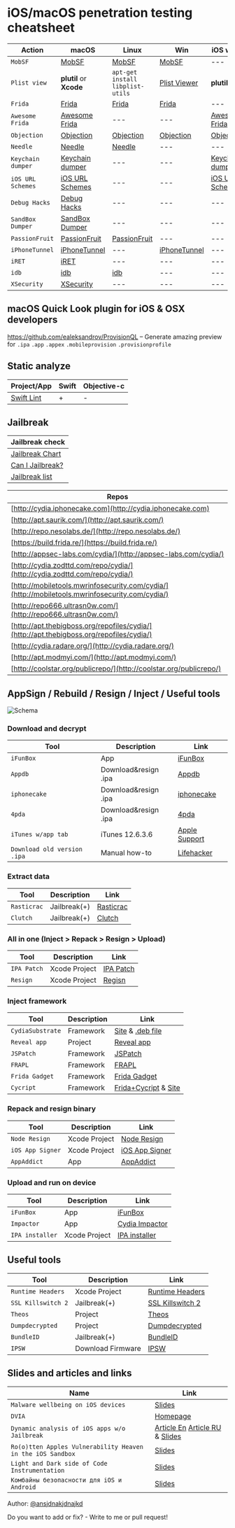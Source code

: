 # iOS/macOS penetration testing cheatsheet

| Action | macOS | Linux | Win | iOS w/JB |
| --- | --- | --- | --- | --- |
| `MobSF` | [MobSF](https://github.com/MobSF/Mobile-Security-Framework-MobSF) | [MobSF](https://github.com/MobSF/Mobile-Security-Framework-MobSF) | [MobSF](https://github.com/MobSF/Mobile-Security-Framework-MobSF) | --- |
| `Plist view` | **plutil** or **Xcode** | `apt-get install libplist-utils` | [Plist Viewer](https://github.com/TingPing/plist-viewer) | **plutil** |
| `Frida` | [Frida](https://www.frida.re/docs/installation/) | [Frida](https://www.frida.re/docs/installation/) | [Frida](https://www.frida.re/docs/installation/) | --- |
| `Awesome Frida` | [Awesome Frida](https://github.com/dweinstein/awesome-frida) | --- | --- | [Awesome Frida](https://github.com/dweinstein/awesome-frida) |
| `Objection` | [Objection](https://github.com/sensepost/objection) | [Objection](https://github.com/sensepost/objection) | [Objection](https://github.com/sensepost/objection) | [Objection](https://github.com/sensepost/objection) |
| `Needle` | [Needle](https://github.com/mwrlabs/needle) | [Needle](https://github.com/mwrlabs/needle) | --- | --- |
| `Keychain dumper` | [Keychain dumper](https://github.com/ptoomey3/Keychain-Dumper) | --- | --- | [Keychain dumper](https://github.com/ptoomey3/Keychain-Dumper) |
| `iOS URL Schemes` | [iOS URL Schemes](https://github.com/phynet/iOS-URL-Schemes) | --- | --- | [iOS URL Schemes](https://github.com/phynet/iOS-URL-Schemes) |
| `Debug Hacks` | [Debug Hacks](https://github.com/aozhimin/iOS-Debug-Hacks) | --- | --- | --- |
| `SandBox Dumper` | [SandBox Dumper](https://github.com/dineshshetty/iOS-SandBox-Dumper) | --- | --- | --- |
| `PassionFruit` | [PassionFruit](https://github.com/chaitin/passionfruit) | [PassionFruit](https://github.com/chaitin/passionfruit) | --- | --- |
| `iPhoneTunnel` | [iPhoneTunnel](https://code.google.com/archive/p/iphonetunnel-mac/downloads) | --- | [iPhoneTunnel](https://code.google.com/archive/p/iphonetunnel-usbmuxconnectbyport/downloads) | --- |
| `iRET` | [iRET](https://github.com/S3Jensen/iRET) | --- | --- | --- |
| `idb` | [idb](https://github.com/dmayer/idb) | [idb](https://github.com/dmayer/idb) | --- | --- |
| `XSecurity` | [XSecurity](https://github.com/dmayer/idb) | --- | --- | --- |

## macOS Quick Look plugin for iOS & OSX developers
https://github.com/ealeksandrov/ProvisionQL – Generate amazing preview for `.ipa` `.app` `.appex` `.mobileprovision` `.provisionprofile`

## Static analyze 
| Project/App | Swift | Objective-c |
| --- | --- | --- |
| [Swift Lint](https://github.com/realm/SwiftLint) | + | - |

## Jailbreak

| Jailbreak check |
| --- |
| [Jailbreak Chart](https://www.reddit.com/r/jailbreak/wiki/escapeplan/guides/jailbreakcharts) |
| [Can I Jailbreak?](https://canijailbreak.com/) |
| [Jailbreak list](http://www.iosemulatorspot.com/jailbreak-ipa/) |

| Repos |
| --- |
| [http://cydia.iphonecake.com](http://cydia.iphonecake.com) |
| [http://apt.saurik.com/](http://apt.saurik.com/) |
| [http://repo.nesolabs.de/](http://repo.nesolabs.de/) |
| [https://build.frida.re/](https://build.frida.re/) |
| [http://appsec-labs.com/cydia/](http://appsec-labs.com/cydia/) |
| [http://cydia.zodttd.com/repo/cydia/](http://cydia.zodttd.com/repo/cydia/) |
| [http://mobiletools.mwrinfosecurity.com/cydia/](http://mobiletools.mwrinfosecurity.com/cydia/) |
| [http://repo666.ultrasn0w.com/](http://repo666.ultrasn0w.com/) |
| [http://apt.thebigboss.org/repofiles/cydia/](http://apt.thebigboss.org/repofiles/cydia/) |
| [http://cydia.radare.org/](http://cydia.radare.org/) |
| [http://apt.modmyi.com/](http://apt.modmyi.com/) |
| [http://coolstar.org/publicrepo/](http://coolstar.org/publicrepo/) |


## AppSign / Rebuild / Resign / Inject / Useful tools

![Schema](https://github.com/ansjdnakjdnajkd/iOS/blob/master/Misc/schema.png)

### Download and decrypt

| Tool | Description | Link |
| --- | --- | --- |
| `iFunBox` | App | [iFunBox](http://www.i-funbox.com/) |
| `Appdb` | Download&resign .ipa | [Appdb](appdb.store) |
| `iphonecake` | Download&resign .ipa | [iphonecake](https://www.iphonecake.com/) |
| `4pda` | Download&resign .ipa | [4pda](https://4pda.ru/) |
| `iTunes w/app tab` | iTunes 12.6.3.6 | [Apple Support](https://support.apple.com/en-us/HT208079) |
| `Download old version .ipa` | Manual how-to | [Lifehacker](https://lifehacker.com/download-old-versions-of-ios-apps-with-a-clever-workaro-1749950092) |

### Extract data

| Tool | Description | Link |
| --- | --- | --- |
| `Rasticrac` | Jailbreak(+) | [Rasticrac](https://github.com/easonoutlook/Rasticrac) |
| `Clutch` | Jailbreak(+) | [Clutch](https://github.com/KJCracks/Clutch) |

### All in one (Inject > Repack > Resign > Upload)

| Tool | Description | Link |
| --- | --- | --- |
| `IPA Patch` | Xcode Project | [IPA Patch](https://github.com/Naituw/IPAPatch) |
| `Resign` | Xcode Project | [Regisn](https://github.com/vtky/resign) |


### Inject framework

| Tool | Description | Link |
| --- | --- | --- |
| `CydiaSubstrate` | Framework | [Site](http://www.cydiasubstrate.com/) & [.deb file](http://apt.saurik.com/debs/mobilesubstrate_0.9.6301_iphoneos-arm.deb) |
| `Reveal app` | Project | [Reveal app](http://revealapp.com/) |
| `JSPatch` | Framework | [JSPatch](https://github.com/bang590/JSPatch) |
| `FRAPL` | Framework | [FRAPL](https://github.com/FriedAppleTeam/FRAPL) |
| `Frida Gadget` | Framework | [Frida Gadget](https://www.frida.re/docs/ios/) |
| `Cycript` | Framework | [Frida+Cycript](https://github.com/nowsecure/frida-cycript) & [Site](http://www.cycript.org/) |

### Repack and resign binary

| Tool | Description | Link |
| --- | --- | --- |
| `Node Resign` | Xcode Project | [Node Resign](https://github.com/nowsecure/node-applesign) |
| `iOS App Signer` | Xcode Project | [iOS App Signer](https://github.com/DanTheMan827/ios-app-signer) |
| `AppAddict` | App | [AppAddict](https://www.appaddict.org/tools.php) |

### Upload and run on device

| Tool | Description | Link |
| --- | --- | --- |
| `iFunBox` | App | [iFunBox](http://www.i-funbox.com/) |
| `Impactor` | App | [Cydia Impactor](http://www.cydiaimpactor.com/) |
| `IPA installer` | Xcode Project | [IPA installer](http://github.com/autopear/ipainstaller) |


## Useful tools

| Tool | Description | Link |
| --- | --- | --- |
| `Runtime Headers` | Xcode Project | [Runtime Headers](https://github.com/nst/iOS-Runtime-Headers) |
| `SSL Killswitch 2` | Jailbreak(+) | [SSL Killswitch 2](https://github.com/nabla-c0d3/ssl-kill-switch2) |
| `Theos` | Project | [Theos](https://github.com/theos/theos) |
| `Dumpdecrypted` | Project | [Dumpdecrypted](https://github.com/stefanesser/dumpdecrypted) |
| `BundleID` | Jailbreak(+) | [BundleID](https://www.reddit.com/r/iOSthemes/comments/34v57e/how_to_find_an_apps_bundle_id/) |
| `IPSW` | Download Firmware | [IPSW](https://ipsw.me/) |


## Slides and articles and links

| Name | Link |
| --- | --- |
| `Malware wellbeing on iOS devices` | [Slides](https://dsec.ru/upload/medialibrary/29f/29f57cef406125e9169da733e1aaf83f.pdf) |
| `DVIA` | [Homepage](http://damnvulnerableiosapp.com/) |
| `Dynamic analysis of iOS apps w/o Jailbreak` | [Article En](https://medium.com/@ansjdnakjdnajkd/dynamic-analysis-of-ios-apps-wo-jailbreak-1481ab3020d8) [Article RU](https://habrahabr.ru/company/dsec/blog/339952/) & [Slides](https://dsec.ru/upload/volgactf_dyn_ios_analysis_wo_jb.pdf) |
| `Ro(o)tten Apples Vulnerability Heaven in the iOS Sandbox` | [Slides](http://gsec.hitb.org/materials/sg2017/D2%20-%20Adam%20Donenfeld%20-%20Ro(o)tten%20Apples%20-%20Vulnerability%20Heaven%20in%20the%20iOS%20Sandbox.pdf) |
| `Light and Dark side of Code Instrumentation` | [Slides](http://www.data.proidea.org.pl/confidence/10edycja/materialy/prezentacje/DmitriyEvdokimov.pdf) |
| `Комбайны безопасности для iOS и Android` | [Slides](https://dsec.ru/upload/medialibrary/e76/e76656cd8b92aa5021cb1a0662d9859f.pdf) |



Author: [@ansjdnakjdnajkd](https://twitter.com/ansjdnakjdnajkd)

Do you want to add or fix? - Write to me or pull request!


